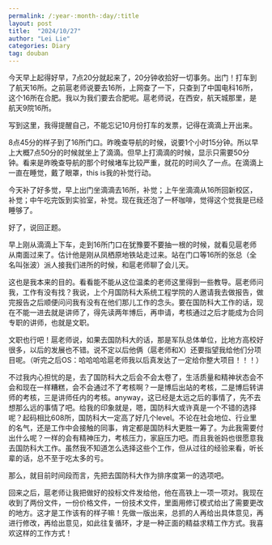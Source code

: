 ```yaml
---
permalink: /:year-:month-:day/:title
layout: post
title:  "2024/10/27"
author: "Lei Lie"
categories: Diary
tag: douban
---
```


今天早上起得好早，7点20分就起来了，20分钟收拾好一切事务。出门！打车到了航天16所。之前扈老师说要去16所，上网查了一下，只查到了中国电科16所，这个16所在合肥。我以为我们要去合肥呢。扈老师说，在西安，航天城那里，是航天9院16所。

写到这里，我得提醒自己，不能忘记10月份打车的发票，记得在滴滴上开出来。

8点45分的样子到了16所门口。昨晚查导航的时候，说要1个小时15分钟。所以早上大概7点50分的时候就坐上了滴滴。但早上打滴滴的时候，显示只需要50分钟。看来是昨晚查导航的那个时候堵车比较严重，就花的时间久了一点。在滴滴上一直在睡觉，戴了眼罩，this is我的补觉行动。

今天补了好多觉，早上出门坐滴滴去16所，补觉；上午坐滴滴从16所回新校区，补觉；中午吃完饭到实验室，补觉。现在我还泡了一杯咖啡，觉得这个觉我是已经睡够了。

好了，说回正题。

早上刚从滴滴上下车，走到16所门口在犹豫要不要抽一根的时候，就看见扈老师从南面过来了。估计他是刚从凤栖原地铁站走过来。站在门口等16所的张总（全名叫张波）派人接我们进所的时候，和扈老师聊了会儿天。

这也是我本来的目的。看看能不能从这位温柔的老师这里得到一些教导。扈老师问我，工作有没有找？我说，上个月国防科大系统工程学院的人邀请我去做报告，做完报告之后顺便问问我有没有在他们那儿工作的念头。要在国防科大工作的话，现在不能一进去就是讲师了，得先读两年博后，再申请，考核通过之后才能成为合同专职的讲师，也就是文职。

文职也行吧！扈老师说，如果去国防科大的话，那是军队总体单位，比地方高校好很多，以后的发展也不错。说不定以后他俩（扈老师和X）还要指望我给他们分项目呢。（听完之后OS：哈哈哈哈扈老师我以后真发达了一定给你整大项目！！！）

不过我内心担忧的是，去了国防科大之后会不会太卷了，生活质量和精神状态会不会和现在一样糟糕，会不会通过不了考核啊？一是博后出站的考核，二是博后转讲师的考核，三是讲师任内的考核。anyway，这已经是太远之后的事情了，先不去想那么远的事情了吧。给我的印象就是，嗯，国防科大或许真是一个不错的选择呢？起码相比608所，国防科大一定高了好几个level。不论在社会地位、行业里的名气，还是工作中会接触的同事，肯定都是国防科大更胜一筹了。为此我需要付出什么呢？一样的会有精神压力，考核压力，家庭压力吧。而且我爸妈也很愿意我去国防科大工作。虽然我不知道怎么选择这些个工作，但从过往的经验来看，听长辈的话，总不至于吃太多的亏。

那么，就目前时间段而言，先把去国防科大作为排序度第一的选项吧。

回来之后，扈老师让我把做好的投标文件发给他，他在高铁上一项一项对。我现在收到了两份文件，一份价格文件，一份技术文件，里面用修订模式给出了需要更改的地方。这才是工作该有的样子嘛！先做一版出来，总抓的人再给出具体意见，再进行修改，再给出意见，如此往复循环，才是一种正面的精益求精工作方式。我喜欢这样的工作方式！
